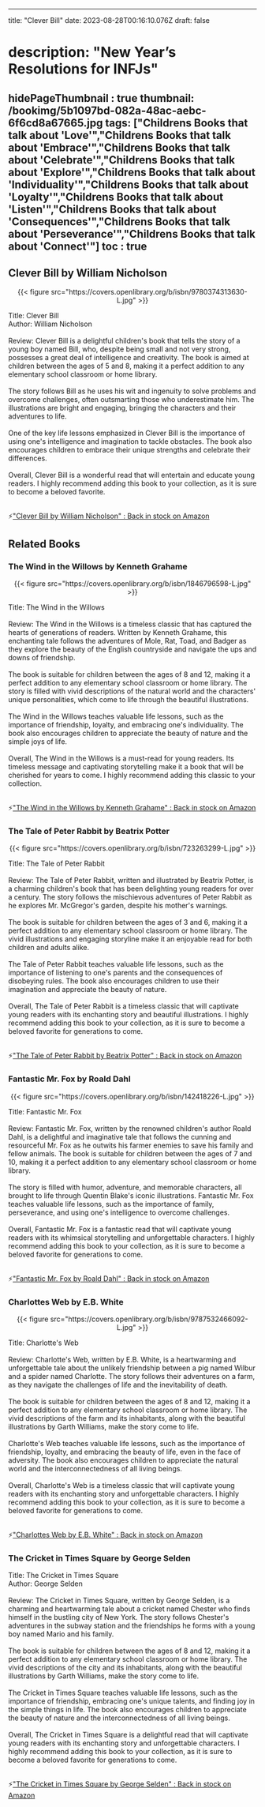 
---
title: "Clever Bill"
date: 2023-08-28T00:16:10.076Z
draft: false
# description: "New Year’s Resolutions for INFJs"
hidePageThumbnail : true
thumbnail: /bookimg/5b1097bd-082a-48ac-aebc-6f6cd8a67665.jpg
tags: ["Childrens Books that talk about 'Love'","Childrens Books that talk about 'Embrace'","Childrens Books that talk about 'Celebrate'","Childrens Books that talk about 'Explore'","Childrens Books that talk about 'Individuality'","Childrens Books that talk about 'Loyalty'","Childrens Books that talk about 'Listen'","Childrens Books that talk about 'Consequences'","Childrens Books that talk about 'Perseverance'","Childrens Books that talk about 'Connect'"]
toc : true
---
## Clever Bill by William Nicholson

<center>
{{< figure src="https://covers.openlibrary.org/b/isbn/9780374313630-L.jpg" >}}
</center>

Title: Clever Bill</br>
Author: William Nicholson</br></br>
Review: Clever Bill is a delightful children's book that tells the story of a young boy named Bill, who, despite being small and not very strong, possesses a great deal of intelligence and creativity. The book is aimed at children between the ages of 5 and 8, making it a perfect addition to any elementary school classroom or home library.</br></br>
The story follows Bill as he uses his wit and ingenuity to solve problems and overcome challenges, often outsmarting those who underestimate him. The illustrations are bright and engaging, bringing the characters and their adventures to life.</br></br>
One of the key life lessons emphasized in Clever Bill is the importance of using one's intelligence and imagination to tackle obstacles. The book also encourages children to embrace their unique strengths and celebrate their differences.</br></br>
Overall, Clever Bill is a wonderful read that will entertain and educate young readers. I highly recommend adding this book to your collection, as it is sure to become a beloved favorite.</br></br>

<p>⚡<a id="aflink" href="https://www.amazon.com/gp/search?ie=UTF8&tag=klayu00-20&linkCode=ur2&linkId=6639bed89a8ad8dd2705e40644eb43d3&camp=1789&creative=9325&index=books&keywords=Clever Bill by William Nicholson" class="one" target="_blank" title='"Clever Bill by William Nicholson" : Back in stock on Amazon'>"Clever Bill by William Nicholson" : Back in stock on Amazon</a></p>

## Related Books
### The Wind in the Willows by Kenneth Grahame
<center>
{{< figure src="https://covers.openlibrary.org/b/isbn/1846796598-L.jpg" >}}
</center>

Title: The Wind in the Willows</br></br>
Review: The Wind in the Willows is a timeless classic that has captured the hearts of generations of readers. Written by Kenneth Grahame, this enchanting tale follows the adventures of Mole, Rat, Toad, and Badger as they explore the beauty of the English countryside and navigate the ups and downs of friendship.</br></br>
The book is suitable for children between the ages of 8 and 12, making it a perfect addition to any elementary school classroom or home library. The story is filled with vivid descriptions of the natural world and the characters' unique personalities, which come to life through the beautiful illustrations.</br></br>
The Wind in the Willows teaches valuable life lessons, such as the importance of friendship, loyalty, and embracing one's individuality. The book also encourages children to appreciate the beauty of nature and the simple joys of life.</br></br>
Overall, The Wind in the Willows is a must-read for young readers. Its timeless message and captivating storytelling make it a book that will be cherished for years to come. I highly recommend adding this classic to your collection.</br></br>

<p>⚡<a id="aflink" href="https://www.amazon.com/gp/search?ie=UTF8&tag=klayu00-20&linkCode=ur2&linkId=6639bed89a8ad8dd2705e40644eb43d3&camp=1789&creative=9325&index=books&keywords=The Wind in the Willows by Kenneth Grahame" class="one" target="_blank" title='"The Wind in the Willows by Kenneth Grahame" : Back in stock on Amazon'>"The Wind in the Willows by Kenneth Grahame" : Back in stock on Amazon</a></p>

### The Tale of Peter Rabbit by Beatrix Potter
<center>
{{< figure src="https://covers.openlibrary.org/b/isbn/723263299-L.jpg" >}}
</center>

Title: The Tale of Peter Rabbit</br></br>
Review: The Tale of Peter Rabbit, written and illustrated by Beatrix Potter, is a charming children's book that has been delighting young readers for over a century. The story follows the mischievous adventures of Peter Rabbit as he explores Mr. McGregor's garden, despite his mother's warnings.</br></br>
The book is suitable for children between the ages of 3 and 6, making it a perfect addition to any elementary school classroom or home library. The vivid illustrations and engaging storyline make it an enjoyable read for both children and adults alike.</br></br>
The Tale of Peter Rabbit teaches valuable life lessons, such as the importance of listening to one's parents and the consequences of disobeying rules. The book also encourages children to use their imagination and appreciate the beauty of nature.</br></br>
Overall, The Tale of Peter Rabbit is a timeless classic that will captivate young readers with its enchanting story and beautiful illustrations. I highly recommend adding this book to your collection, as it is sure to become a beloved favorite for generations to come.</br></br>

<p>⚡<a id="aflink" href="https://www.amazon.com/gp/search?ie=UTF8&tag=klayu00-20&linkCode=ur2&linkId=6639bed89a8ad8dd2705e40644eb43d3&camp=1789&creative=9325&index=books&keywords=The Tale of Peter Rabbit by Beatrix Potter" class="one" target="_blank" title='"The Tale of Peter Rabbit by Beatrix Potter" : Back in stock on Amazon'>"The Tale of Peter Rabbit by Beatrix Potter" : Back in stock on Amazon</a></p>

### Fantastic Mr. Fox by Roald Dahl
<center>
{{< figure src="https://covers.openlibrary.org/b/isbn/142418226-L.jpg" >}}
</center>

Title: Fantastic Mr. Fox</br></br>
Review: Fantastic Mr. Fox, written by the renowned children's author Roald Dahl, is a delightful and imaginative tale that follows the cunning and resourceful Mr. Fox as he outwits his farmer enemies to save his family and fellow animals. The book is suitable for children between the ages of 7 and 10, making it a perfect addition to any elementary school classroom or home library.</br></br>
The story is filled with humor, adventure, and memorable characters, all brought to life through Quentin Blake's iconic illustrations. Fantastic Mr. Fox teaches valuable life lessons, such as the importance of family, perseverance, and using one's intelligence to overcome challenges.</br></br>
Overall, Fantastic Mr. Fox is a fantastic read that will captivate young readers with its whimsical storytelling and unforgettable characters. I highly recommend adding this book to your collection, as it is sure to become a beloved favorite for generations to come.</br></br>

<p>⚡<a id="aflink" href="https://www.amazon.com/gp/search?ie=UTF8&tag=klayu00-20&linkCode=ur2&linkId=6639bed89a8ad8dd2705e40644eb43d3&camp=1789&creative=9325&index=books&keywords=Fantastic Mr. Fox by Roald Dahl" class="one" target="_blank" title='"Fantastic Mr. Fox by Roald Dahl" : Back in stock on Amazon'>"Fantastic Mr. Fox by Roald Dahl" : Back in stock on Amazon</a></p>

### Charlottes Web by E.B. White
<center>
{{< figure src="https://covers.openlibrary.org/b/isbn/9787532466092-L.jpg" >}}
</center>

Title: Charlotte's Web</br></br>
Review: Charlotte's Web, written by E.B. White, is a heartwarming and unforgettable tale about the unlikely friendship between a pig named Wilbur and a spider named Charlotte. The story follows their adventures on a farm, as they navigate the challenges of life and the inevitability of death.</br></br>
The book is suitable for children between the ages of 8 and 12, making it a perfect addition to any elementary school classroom or home library. The vivid descriptions of the farm and its inhabitants, along with the beautiful illustrations by Garth Williams, make the story come to life.</br></br>
Charlotte's Web teaches valuable life lessons, such as the importance of friendship, loyalty, and embracing the beauty of life, even in the face of adversity. The book also encourages children to appreciate the natural world and the interconnectedness of all living beings.</br></br>
Overall, Charlotte's Web is a timeless classic that will captivate young readers with its enchanting story and unforgettable characters. I highly recommend adding this book to your collection, as it is sure to become a beloved favorite for generations to come.</br></br>

<p>⚡<a id="aflink" href="https://www.amazon.com/gp/search?ie=UTF8&tag=klayu00-20&linkCode=ur2&linkId=6639bed89a8ad8dd2705e40644eb43d3&camp=1789&creative=9325&index=books&keywords=Charlottes Web by E.B. White" class="one" target="_blank" title='"Charlottes Web by E.B. White" : Back in stock on Amazon'>"Charlottes Web by E.B. White" : Back in stock on Amazon</a></p>

### The Cricket in Times Square by George Selden
Title: The Cricket in Times Square</br>
Author: George Selden</br></br>
Review: The Cricket in Times Square, written by George Selden, is a charming and heartwarming tale about a cricket named Chester who finds himself in the bustling city of New York. The story follows Chester's adventures in the subway station and the friendships he forms with a young boy named Mario and his family.</br></br>
The book is suitable for children between the ages of 8 and 12, making it a perfect addition to any elementary school classroom or home library. The vivid descriptions of the city and its inhabitants, along with the beautiful illustrations by Garth Williams, make the story come to life.</br></br>
The Cricket in Times Square teaches valuable life lessons, such as the importance of friendship, embracing one's unique talents, and finding joy in the simple things in life. The book also encourages children to appreciate the beauty of nature and the interconnectedness of all living beings.</br></br>
Overall, The Cricket in Times Square is a delightful read that will captivate young readers with its enchanting story and unforgettable characters. I highly recommend adding this book to your collection, as it is sure to become a beloved favorite for generations to come.</br></br>

<p>⚡<a id="aflink" href="https://www.amazon.com/gp/search?ie=UTF8&tag=klayu00-20&linkCode=ur2&linkId=6639bed89a8ad8dd2705e40644eb43d3&camp=1789&creative=9325&index=books&keywords=The Cricket in Times Square by George Selden" class="one" target="_blank" title='"The Cricket in Times Square by George Selden" : Back in stock on Amazon'>"The Cricket in Times Square by George Selden" : Back in stock on Amazon</a></p>
